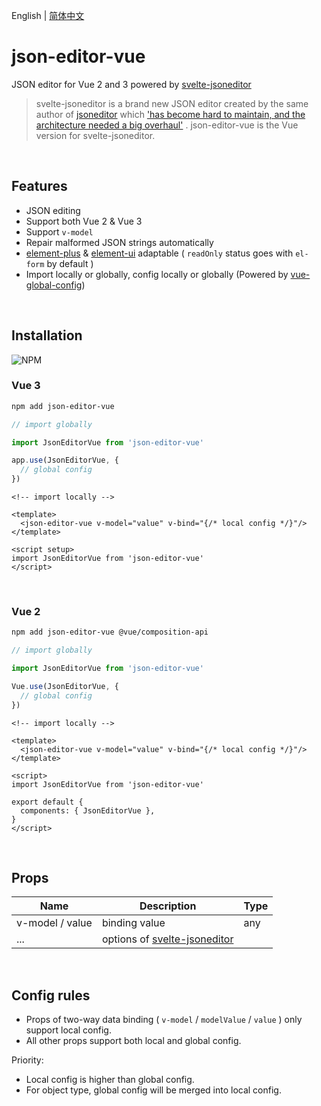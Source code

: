 English | [简体中文](./docs/README.zh-CN.md)

# json-editor-vue

JSON editor for Vue 2 and 3 powered
by [svelte-jsoneditor](https://github.com/josdejong/svelte-jsoneditor)

> svelte-jsoneditor is a brand new JSON editor created by the same author
> of [jsoneditor](https://github.com/josdejong/jsoneditor)
> which
> ['has become hard to maintain, and the architecture needed a big overhaul'](https://github.com/josdejong/jsoneditor/issues/1223)
> .
> json-editor-vue is the Vue version for svelte-jsoneditor.

<br>

## Features

- JSON editing
- Support both Vue 2 & Vue 3
- Support `v-model`
- Repair malformed JSON strings automatically
- [element-plus](https://github.com/element-plus/element-plus) & [element-ui](https://github.com/ElemeFE/element)
  adaptable ( `readOnly` status goes with `el-form` by default )
- Import locally or globally, config locally or globally (Powered
  by [vue-global-config](https://github.com/cloydlau/vue-global-config.git))

<br>

## Installation

![NPM](https://nodei.co/npm/json-editor-vue.png)

### Vue 3

```bash
npm add json-editor-vue
```

```ts
// import globally

import JsonEditorVue from 'json-editor-vue'

app.use(JsonEditorVue, {
  // global config
})
```

```vue
<!-- import locally -->

<template>
  <json-editor-vue v-model="value" v-bind="{/* local config */}"/>
</template>

<script setup>
import JsonEditorVue from 'json-editor-vue'
</script>
```

<br>

### Vue 2

```bash
npm add json-editor-vue @vue/composition-api
```

```ts
// import globally

import JsonEditorVue from 'json-editor-vue'

Vue.use(JsonEditorVue, {
  // global config
})
```

```vue
<!-- import locally -->

<template>
  <json-editor-vue v-model="value" v-bind="{/* local config */}"/>
</template>

<script>
import JsonEditorVue from 'json-editor-vue'

export default {
  components: { JsonEditorVue },
}
</script>
```

<br>

## Props

| Name            | Description                                                                     | Type |
|-----------------|---------------------------------------------------------------------------------|-----|
| v-model / value | binding value                                                                   | any |
| ...             | options of [svelte-jsoneditor](https://github.com/josdejong/svelte-jsoneditor/) |     |

<br>

## Config rules

- Props of two-way data binding ( `v-model` / `modelValue` / `value` ) only support local config.
- All other props support both local and global config.

Priority:

- Local config is higher than global config.
- For object type, global config will be merged into local config.
